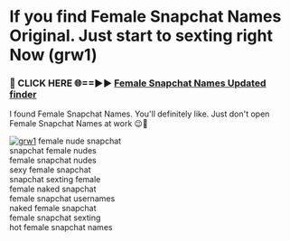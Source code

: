 # If you find Female Snapchat Names Original. Just start to sexting right Now (grw1)

<h3>🔴 CLICK HERE 🌐==►► <a href="https://tinyurl.com/mtbk5fxa" rel="nofollow">Female Snapchat Names Updated finder</a></h3>

I found Female Snapchat Names. You'll definitely like. Just don't open Female Snapchat Names at work 😉💬

[![grw1](https://i.imgur.com/Q8WKrnY.jpeg)](https://tinyurl.com/mtbk5fxa)
female nude snapchat<br>
snapchat female nudes<br>
female snapchat nudes<br>
sexy female snapchat<br>
snapchat sexting female<br>
female naked snapchat<br>
female snapchat usernames<br>
naked female snapchat<br>
female snapchat sexting<br>
hot female snapchat names